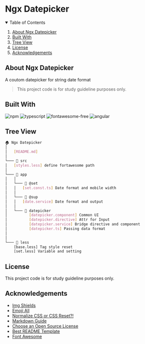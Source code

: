 # Ngx Datepicker

<!-- TABLE OF CONTENTS -->
<details open="open">
	<summary>Table of Contents</summary>
	<ol>
		<li><a href="#about-ngx-datepicker">About Ngx Datepicker</a></li>
		<li><a href="#built-with">Built With</a></li>
		<li><a href="#tree-view">Tree View</a></li>
		<li><a href="#license">License</a></li>
		<li><a href="#acknowledgements">Acknowledgements</a></li>
	</ol>
</details>

<!-- ABOUT Ngx Datepicker -->
## About Ngx Datepicker

A coutom datepicker for string date format

> This project code is for study guideline purposes only.


## Built With

![npm](https://img.shields.io/badge/npm-6.14.6-blue?logo=npm&style=for-the-badge)
![typescript](https://img.shields.io/badge/typescript-4.0.2-blue?logo=typescript&style=for-the-badge)
![fontawesome-free](https://img.shields.io/badge/fontawesome--free-5.15.1-blue?logo=font-awesome&style=for-the-badge)
![angular](https://img.shields.io/badge/angular-11.0.5-red?logo=angular&style=for-the-badge)


<!-- Tree View -->
## Tree View

```sh
🏠 Ngx Datepicker
│
│   [README.md]
│
└─── 📁 src
│   [styles.less] define fortawesome path
│
└─── 📁 app
│   │
│   └─── 📁 @set
│   │   [set.const.ts] Date format and mobile width
│   │
│   └─── 📁 @sup
│   │   [date.service] Date format and output
│   │
│   └─── 📁 datepicker
│          [datepicker.component] Common UI
│          [datepicker.directive] Attr for Input
│          [datepicker.service] Bridge directive and component
│          [datepicker.ts] Passing data format
│
│
└─── 📁 less
    [base.less] Tag style reset
    [set.less] Variable and setting

```


<!-- LICENSE -->
## License

This project code is for study guideline purposes only.


<!-- ACKNOWLEDGEMENTS -->
## Acknowledgements
* [Img Shields](https://shields.io)
* [Emoji All](https://emojiall.com)
* [Normalize CSS or CSS Reset?!](https://medium.com/@elad/normalize-css-or-css-reset-9d75175c5d1e)
* [Markdown Guide](https://www.markdownguide.org)
* [Choose an Open Source License](https://choosealicense.com)
* [Best README Template](https://github.com/othneildrew/Best-README-Template)
* [Font Awesome](https://fontawesome.com)
